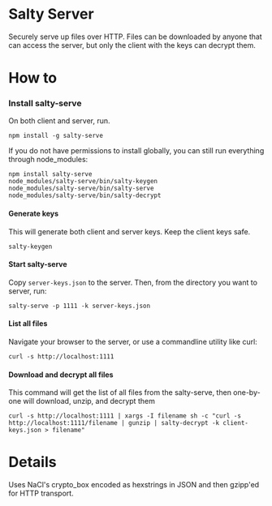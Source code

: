 
# Salty Server

Securely serve up files over HTTP. Files can be downloaded by anyone that can
access the server, but only the client with the keys can decrypt them.


# How to

### Install salty-serve

On both client and server, run.

    npm install -g salty-serve

If you do not have permissions to install globally, you can still run everything through node_modules:

    npm install salty-serve
    node_modules/salty-serve/bin/salty-keygen
    node_modules/salty-serve/bin/salty-serve
    node_modules/salty-serve/bin/salty-decrypt

#### Generate keys

This will generate both client and server keys. Keep the client keys safe.

    salty-keygen

#### Start salty-serve

Copy `server-keys.json` to the server. Then, from the directory you want to server, run:

    salty-serve -p 1111 -k server-keys.json

#### List all files

Navigate your browser to the server, or use a commandline utility like curl:

    curl -s http://localhost:1111

#### Download and decrypt all files

This command will get the list of all files from the salty-serve, then one-by-one will download, unzip, and decrypt them

    curl -s http://localhost:1111 | xargs -I filename sh -c "curl -s http://localhost:1111/filename | gunzip | salty-decrypt -k client-keys.json > filename"


# Details

Uses NaCl's crypto_box encoded as hexstrings in JSON and then gzipp'ed for HTTP transport.